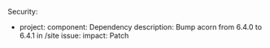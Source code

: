 Security:
  - project: 
    component: Dependency
    description: Bump acorn from 6.4.0 to 6.4.1 in /site
    issue:
    impact: Patch